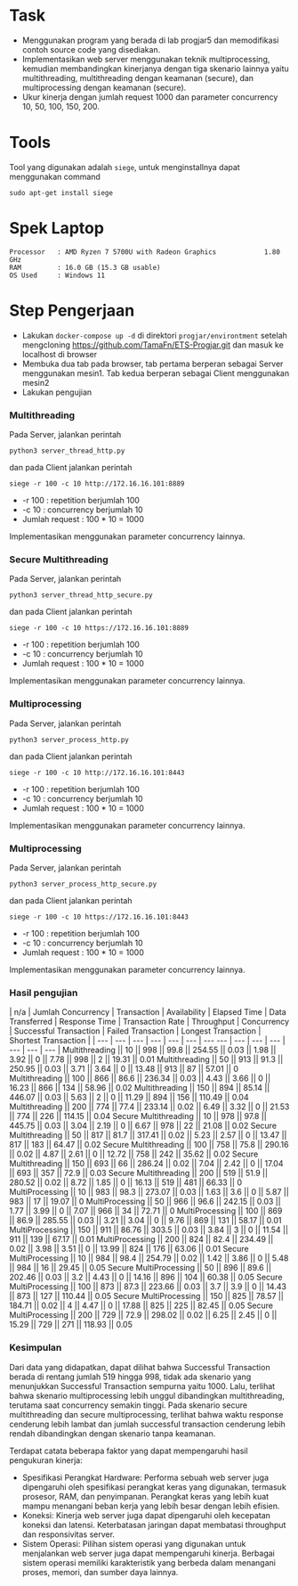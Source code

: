 # Task
- Menggunakan program yang berada di lab progjar5 dan memodifikasi contoh source code yang disediakan. 
- Implementasikan web server menggunakan teknik multiprocessing, kemudian membandingkan kinerjanya dengan tiga skenario lainnya yaitu multithreading, multithreading dengan keamanan (secure), dan multiprocessing dengan keamanan (secure). 
- Ukur kinerja dengan jumlah request 1000 dan parameter concurrency 10, 50, 100, 150, 200. 

# Tools
Tool yang digunakan adalah `siege`, untuk menginstallnya dapat menggunakan command
```
sudo apt-get install siege
```

# Spek Laptop
```
Processor	: AMD Ryzen 7 5700U with Radeon Graphics            1.80 GHz
RAM 		: 16.0 GB (15.3 GB usable)
OS Used	 	: Windows 11
```

# Step Pengerjaan
- Lakukan `docker-compose up -d` di direktori `progjar/environtment` setelah mengcloning https://github.com/TamaFn/ETS-Progjar.git dan masuk ke localhost di browser
- Membuka dua tab pada browser, tab pertama berperan sebagai Server menggunakan mesin1. Tab kedua berperan sebagai Client menggunakan mesin2
- Lakukan pengujian

### Multithreading
Pada Server, jalankan perintah
```
python3 server_thread_http.py
```
dan pada Client jalankan perintah 
```
siege -r 100 -c 10 http://172.16.16.101:8889
```
- -r 100 	: repetition berjumlah 100
- -c 10 	: concurrency berjumlah 10
- Jumlah request	: 100 * 10 = 1000

Implementasikan menggunakan parameter concurrency lainnya.

### Secure Multithreading
Pada Server, jalankan perintah
```
python3 server_thread_http_secure.py
```
dan pada Client jalankan perintah 
```
siege -r 100 -c 10 https://172.16.16.101:8889
```
- -r 100 	: repetition berjumlah 100
- -c 10 	: concurrency berjumlah 10
- Jumlah request	: 100 * 10 = 1000

Implementasikan menggunakan parameter concurrency lainnya.

### Multiprocessing
Pada Server, jalankan perintah
```
python3 server_process_http.py
```
dan pada Client jalankan perintah 
```
siege -r 100 -c 10 http://172.16.16.101:8443
```
- -r 100 	: repetition berjumlah 100
- -c 10 	: concurrency berjumlah 10
- Jumlah request	: 100 * 10 = 1000

Implementasikan menggunakan parameter concurrency lainnya.


### Multiprocessing
Pada Server, jalankan perintah
```
python3 server_process_http_secure.py
```
dan pada Client jalankan perintah 
```
siege -r 100 -c 10 https://172.16.16.101:8443
```
- -r 100 	: repetition berjumlah 100
- -c 10 	: concurrency berjumlah 10
- Jumlah request	: 100 * 10 = 1000

Implementasikan menggunakan parameter concurrency lainnya.


### Hasil pengujian
| n/a | Jumlah Concurrency | Transaction | Availability | Elapsed Time | Data Transferred | Response Time | Transaction Rate | Throughput | Concurrency | Successful Transaction | Failed Transaction | Longest Transaction | Shortest Transaction |
| --- | --- | --- | --- | --- | --- | ---  --- | --- | --- | --- | --- | --- | --- |
Multithreading || 10 || 998 || 99.8 || 254.55 || 0.03 || 1.98 || 3.92 || 0 || 7.78 || 998 || 2 || 19.31 || 0.01
Multithreading || 50 || 913 || 91.3 || 250.95 || 0.03 || 3.71 || 3.64 || 0 || 13.48 || 913 || 87 || 57.01 || 0
Multithreading || 100 || 866 || 86.6 || 236.34 || 0.03 || 4.43 || 3.66 || 0 || 16.23 || 866 || 134 || 58.96 || 0.02
Multithreading || 150 || 894 || 85.14 || 446.07 || 0.03 || 5.63 || 2 || 0 || 11.29 || 894 || 156 || 110.49 || 0.04
Multithreading || 200 || 774 || 77.4 ||	233.14 || 0.02 || 6.49 || 3.32 || 0 || 21.53 || 774 || 226 || 114.15 || 0.04
Secure Multithreading || 10 || 978 || 97.8 || 445.75 || 0.03 || 3.04 || 2.19 || 0 || 6.67 || 978 || 22 || 21.08 || 0.02
Secure Multithreading || 50 || 817 || 81.7 || 317.41 || 0.02 || 5.23 || 2.57 || 0	|| 13.47 || 817 || 183 || 64.47 || 0.02
Secure Multithreading || 100 || 758 || 75.8 || 290.16 || 0.02 || 4.87 || 2.61 || 0 || 12.72 || 758 || 242 || 35.62 || 0.02
Secure Multithreading || 150 || 693 || 66 || 286.24 || 0.02 || 7.04 || 2.42 || 0 || 17.04 || 693 || 357 || 72.9 || 0.03
Secure Multithreading || 200 || 519 || 51.9 || 280.52 || 0.02 || 8.72 || 1.85 || 0 || 16.13 || 519 || 481 || 66.33 || 0
MultiProcessing || 10 || 983 || 98.3 || 273.07 || 0.03 || 1.63 || 3.6 || 0 || 5.87 || 983 || 17 || 19.07 || 0
MultiProcessing || 50 || 966 || 96.6 || 242.15 || 0.03 || 1.77 || 3.99 || 0 || 7.07 || 966 || 34 || 72.71 || 0
MultiProcessing || 100 || 869 || 86.9 || 285.55 || 0.03 || 3.21 || 3.04 || 0 || 9.76 || 869 || 131 || 58.17 || 0.01
MultiProcessing || 150 || 911 || 86.76 || 303.5 || 0.03 || 3.84 || 3 || 0 || 11.54 || 911 || 139 || 67.17 || 0.01
MultiProcessing || 200 || 824 || 82.4 || 234.49 || 0.02 || 3.98 || 3.51 || 0 || 13.99 || 824 || 176 || 63.06 || 0.01
Secure MultiProcessing || 10 || 984 || 98.4 || 254.79 || 0.02 || 1.42 || 3.86 || 0 || 5.48 || 984 || 16 || 29.45 || 0.05
Secure MultiProcessing || 50 || 896 || 89.6 || 202.46 || 0.03 || 3.2 || 4.43 || 0 || 14.16 || 896 || 104 || 60.38 || 0.05
Secure MultiProcessing || 100 || 873 || 87.3 || 223.66 || 0.03 || 3.7 || 3.9 || 0 || 14.43 || 873 || 127 || 110.44 || 0.05
Secure MultiProcessing || 150 || 825 || 78.57 || 184.71 || 0.02 || 4 || 4.47 || 0 || 17.88 || 825 || 225 || 82.45 || 0.05
Secure MultiProcessing || 200 || 729 || 72.9 || 298.02 || 0.02 || 6.25 || 2.45 || 0 || 15.29 || 729 || 271 || 118.93 || 0.05


### Kesimpulan 
Dari data yang didapatkan, dapat dilihat bahwa Successful Transaction berada di rentang jumlah 519 hingga 998, tidak ada skenario yang menunjukkan Successful Transaction sempurna yaitu 1000. Lalu, terlihat bahwa skenario multiprocessing lebih unggul dibandingkan multithreading, terutama saat concurrency semakin tinggi. Pada skenario secure multithreading dan secure multiprocessing, terlihat bahwa waktu response cenderung lebih lambat dan jumlah successful transaction cenderung lebih rendah dibandingkan dengan skenario tanpa keamanan. 

Terdapat catata beberapa faktor yang dapat mempengaruhi hasil pengukuran kinerja:
- Spesifikasi Perangkat Hardware: Performa sebuah web server juga dipengaruhi oleh spesifikasi perangkat keras yang digunakan, termasuk prosesor, RAM, dan penyimpanan. Perangkat keras yang lebih kuat mampu menangani beban kerja yang lebih besar dengan lebih efisien.
- Koneksi: Kinerja web server juga dapat dipengaruhi oleh kecepatan koneksi dan latensi. Keterbatasan jaringan dapat membatasi throughput dan responsivitas server.
- Sistem Operasi: Pilihan sistem operasi yang digunakan untuk menjalankan web server juga dapat mempengaruhi kinerja. Berbagai sistem operasi memiliki karakteristik yang berbeda dalam menangani proses, memori, dan sumber daya lainnya.